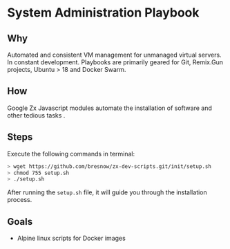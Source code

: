 # System Administration Playbook

## Why
Automated and consistent VM management for unmanaged virtual servers.  In constant development. Playbooks are primarily geared for Git, Remix.Gun projects, Ubuntu > 18 and Docker Swarm. 


## How
Google Zx Javascript modules automate the installation of software and other tedious tasks .

## Steps
Execute the following commands in terminal:
```sh
> wget https://github.com/bresnow/zx-dev-scripts.git/init/setup.sh
> chmod 755 setup.sh
> ./setup.sh
```

After running the `setup.sh` file, it will guide you through the installation process.

## Goals
- Alpine linux scripts for Docker images
